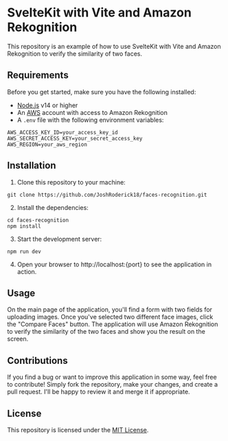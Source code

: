 # SvelteKit with Vite and Amazon Rekognition

This repository is an example of how to use SvelteKit with Vite and Amazon Rekognition to verify the similarity of two faces.

## Requirements

Before you get started, make sure you have the following installed:

- [Node.js](https://nodejs.org/) v14 or higher
- An [AWS](https://aws.amazon.com/) account with access to Amazon Rekognition
- A `.env` file with the following environment variables:

```
AWS_ACCESS_KEY_ID=your_access_key_id
AWS_SECRET_ACCESS_KEY=your_secret_access_key
AWS_REGION=your_aws_region
```

## Installation

1. Clone this repository to your machine:

```
git clone https://github.com/JoshRoderick18/faces-recognition.git
```

2. Install the dependencies:

```
cd faces-recognition
npm install
```

3. Start the development server:

```
npm run dev
```

4. Open your browser to http://localhost:{port} to see the application in action.


## Usage

On the main page of the application, you'll find a form with two fields for uploading images. Once you've selected two different face images, click the "Compare Faces" button. The application will use Amazon Rekognition to verify the similarity of the two faces and show you the result on the screen.

## Contributions

If you find a bug or want to improve this application in some way, feel free to contribute! Simply fork the repository, make your changes, and create a pull request. I'll be happy to review it and merge it if appropriate.

## License

This repository is licensed under the [MIT License](LICENSE).
